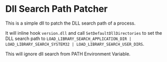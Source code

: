 # Dll Search Path Patcher
This is a simple dll to patch the DLL search path of a process. 

It will inline hook `version.dll` and call `SetDefaultDllDirectories` to set the DLL search path to `LOAD_LIBRARY_SEARCH_APPLICATION_DIR | LOAD_LIBRARY_SEARCH_SYSTEM32 | LOAD_LIBRARY_SEARCH_USER_DIRS`.

This will ignore dll search from PATH Environment Variable.